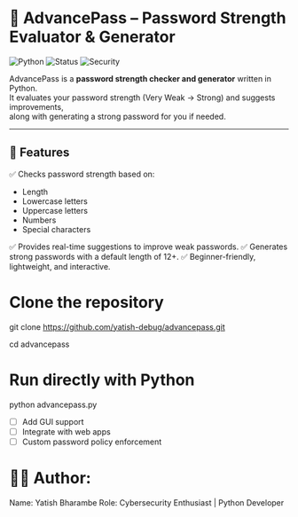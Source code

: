 # 🔐 AdvancePass – Password Strength Evaluator & Generator

![Python](https://img.shields.io/badge/Python-3.x-blue?logo=python)
![Status](https://img.shields.io/badge/Status-Active-success)
![Security](https://img.shields.io/badge/Security-Password%20Checker-red)

AdvancePass is a **password strength checker and generator** written in Python.  
It evaluates your password strength (Very Weak → Strong) and suggests improvements,  
along with generating a strong password for you if needed.  

---

## 📌 Features

✅ Checks password strength based on:
   - Length
   - Lowercase letters
   - Uppercase letters
   - Numbers
   - Special characters

✅ Provides real-time suggestions to improve weak passwords.
✅ Generates strong passwords with a default length of 12+.
✅ Beginner-friendly, lightweight, and interactive.
# Clone the repository
git clone https://github.com/yatish-debug/advancepass.git


cd advancepass

# Run directly with Python
python advancepass.py

- [ ] Add GUI support
- [ ] Integrate with web apps
- [ ] Custom password policy enforcement
# 👨‍💻 Author:
Name: Yatish Bharambe
Role: Cybersecurity Enthusiast | Python Developer

